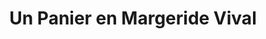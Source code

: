 ---
title: "Un Panier en Margeride Vival"
url: /lhabitarelle-rn-88-chateauneuf-de-randon/un-panier-en-margeride-vival/
shop: Lebensmittel
---